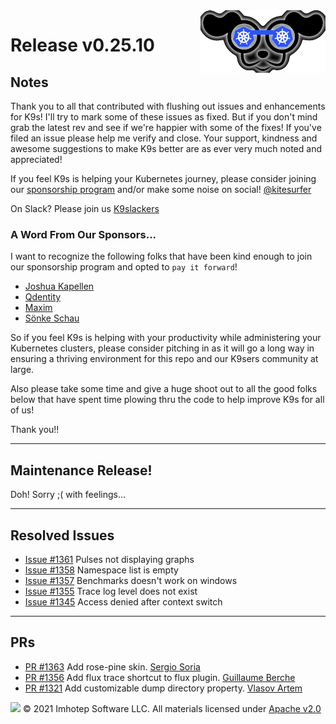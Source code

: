 <img src="https://raw.githubusercontent.com/derailed/k9s/master/assets/k9s_small.png" align="right" width="200" height="auto"/>

# Release v0.25.10

## Notes

Thank you to all that contributed with flushing out issues and enhancements for K9s! I'll try to mark some of these issues as fixed. But if you don't mind grab the latest rev and see if we're happier with some of the fixes! If you've filed an issue please help me verify and close. Your support, kindness and awesome suggestions to make K9s better are as ever very much noted and appreciated!

If you feel K9s is helping your Kubernetes journey, please consider joining our [sponsorship program](https://github.com/sponsors/derailed) and/or make some noise on social! [@kitesurfer](https://twitter.com/kitesurfer)

On Slack? Please join us [K9slackers](https://join.slack.com/t/k9sers/shared_invite/enQtOTA5MDEyNzI5MTU0LWQ1ZGI3MzliYzZhZWEyNzYxYzA3NjE0YTk1YmFmNzViZjIyNzhkZGI0MmJjYzhlNjdlMGJhYzE2ZGU1NjkyNTM)

### A Word From Our Sponsors...

I want to recognize the following folks that have been kind enough to join our sponsorship program and opted to `pay it forward`!

* [Joshua Kapellen](https://github.com/joshuakapellen)
* [Qdentity](https://github.com/qdentity)
* [Maxim](https://github.com/bsod90)
* [Sönke Schau](https://github.com/xgcssch)

So if you feel K9s is helping with your productivity while administering your Kubernetes clusters, please consider pitching in as it will go a long way in ensuring a thriving environment for this repo and our K9sers community at large.

Also please take some time and give a huge shoot out to all the good folks below that have spent time plowing thru the code to help improve K9s for all of us!

Thank you!!

---

## Maintenance Release!

Doh! Sorry ;( with feelings...

---

## Resolved Issues

* [Issue #1361](https://github.com/zloom/k9s/issues/1361) Pulses not displaying graphs
* [Issue #1358](https://github.com/zloom/k9s/issues/1358) Namespace list is empty
* [Issue #1357](https://github.com/zloom/k9s/issues/1357) Benchmarks doesn't work on windows
* [Issue #1355](https://github.com/zloom/k9s/issues/1355) Trace log level does not exist
* [Issue #1345](https://github.com/zloom/k9s/issues/1345) Access denied after context switch

---

## PRs

* [PR #1363](https://github.com/zloom/k9s/pull/1363) Add rose-pine skin.
  [Sergio Soria](https://github.com/sasoria)
* [PR #1356](https://github.com/zloom/k9s/pull/1356) Add flux trace shortcut to flux plugin.
  [Guillaume Berche](https://github.com/gberche-orange)
* [PR #1321](https://github.com/zloom/k9s/pull/1321) Add customizable dump directory property.
  [Vlasov Artem](https://github.com/VlasovArtem)


<img src="https://raw.githubusercontent.com/derailed/k9s/master/assets/imhotep_logo.png" width="32" height="auto"/> © 2021 Imhotep Software LLC. All materials licensed under [Apache v2.0](http://www.apache.org/licenses/LICENSE-2.0)
